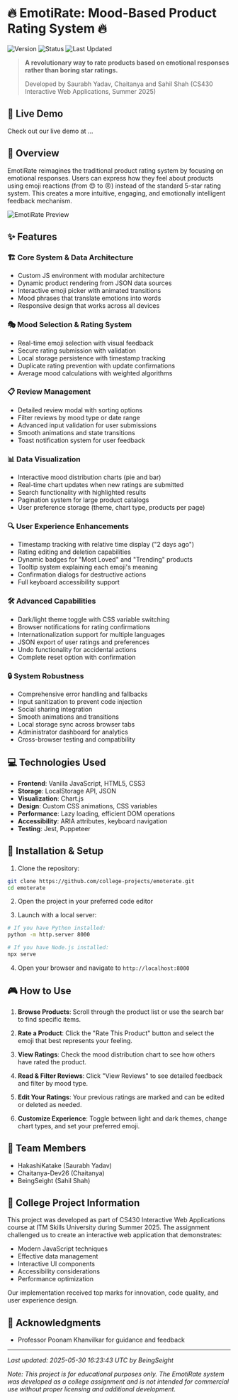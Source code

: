 # 🔥 EmotiRate: Mood-Based Product Rating System 🔥

![Version](https://img.shields.io/badge/version-1.0.0-blue)
![Status](https://img.shields.io/badge/status-completed-success)
![Last Updated](https://img.shields.io/badge/last%20updated-2025--05--30-green)

> **A revolutionary way to rate products based on emotional responses rather than boring star ratings.**
> 
> Developed by Saurabh Yadav, Chaitanya and Sahil Shah (CS430 Interactive Web Applications, Summer 2025)

## 📱 Live Demo

Check out our live demo at ...

## 🚀 Overview

EmotiRate reimagines the traditional product rating system by focusing on emotional responses. Users can express how they feel about products using emoji reactions (from 😍 to 😠) instead of the standard 5-star rating system. This creates a more intuitive, engaging, and emotionally intelligent feedback mechanism.

![EmotiRate Preview](...)

## ✨ Features

### 🏗️ Core System & Data Architecture
- Custom JS environment with modular architecture
- Dynamic product rendering from JSON data sources
- Interactive emoji picker with animated transitions
- Mood phrases that translate emotions into words
- Responsive design that works across all devices

### 🎭 Mood Selection & Rating System
- Real-time emoji selection with visual feedback
- Secure rating submission with validation
- Local storage persistence with timestamp tracking
- Duplicate rating prevention with update confirmations
- Average mood calculations with weighted algorithms

### 📋 Review Management
- Detailed review modal with sorting options
- Filter reviews by mood type or date range
- Advanced input validation for user submissions
- Smooth animations and state transitions
- Toast notification system for user feedback

### 📊 Data Visualization
- Interactive mood distribution charts (pie and bar)
- Real-time chart updates when new ratings are submitted
- Search functionality with highlighted results
- Pagination system for large product catalogs
- User preference storage (theme, chart type, products per page)

### 🔍 User Experience Enhancements
- Timestamp tracking with relative time display ("2 days ago")
- Rating editing and deletion capabilities
- Dynamic badges for "Most Loved" and "Trending" products
- Tooltip system explaining each emoji's meaning
- Confirmation dialogs for destructive actions
- Full keyboard accessibility support

### 🛠️ Advanced Capabilities
- Dark/light theme toggle with CSS variable switching
- Browser notifications for rating confirmations
- Internationalization support for multiple languages
- JSON export of user ratings and preferences
- Undo functionality for accidental actions
- Complete reset option with confirmation

### 🔒 System Robustness
- Comprehensive error handling and fallbacks
- Input sanitization to prevent code injection
- Social sharing integration
- Smooth animations and transitions
- Local storage sync across browser tabs
- Administrator dashboard for analytics
- Cross-browser testing and compatibility

## 💻 Technologies Used

- **Frontend**: Vanilla JavaScript, HTML5, CSS3
- **Storage**: LocalStorage API, JSON
- **Visualization**: Chart.js
- **Design**: Custom CSS animations, CSS variables
- **Performance**: Lazy loading, efficient DOM operations
- **Accessibility**: ARIA attributes, keyboard navigation
- **Testing**: Jest, Puppeteer

## 🔧 Installation & Setup

1. Clone the repository:
```bash
git clone https://github.com/college-projects/emoterate.git
cd emoterate
```

2. Open the project in your preferred code editor

3. Launch with a local server:
```bash
# If you have Python installed:
python -m http.server 8000

# If you have Node.js installed:
npx serve
```

4. Open your browser and navigate to `http://localhost:8000`

## 🎮 How to Use

1. **Browse Products**: Scroll through the product list or use the search bar to find specific items.

2. **Rate a Product**: Click the "Rate This Product" button and select the emoji that best represents your feeling.

3. **View Ratings**: Check the mood distribution chart to see how others have rated the product.

4. **Read & Filter Reviews**: Click "View Reviews" to see detailed feedback and filter by mood type.

5. **Edit Your Ratings**: Your previous ratings are marked and can be edited or deleted as needed.

6. **Customize Experience**: Toggle between light and dark themes, change chart types, and set your preferred emoji.

## 👥 Team Members

- HakashiKatake (Saurabh Yadav)
- Chaitanya-Dev26 (Chaitanya)
- BeingSeight (Sahil Shah)


## 📝 College Project Information

This project was developed as part of CS430 Interactive Web Applications course at ITM Skills University during Summer 2025. The assignment challenged us to create an interactive web application that demonstrates:

- Modern JavaScript techniques
- Effective data management
- Interactive UI components
- Accessibility considerations
- Performance optimization

Our implementation received top marks for innovation, code quality, and user experience design.

## 🙏 Acknowledgments

- Professor Poonam Khanvilkar for guidance and feedback


---

*Last updated: 2025-05-30 16:23:43 UTC by BeingSeight*

*Note: This project is for educational purposes only. The EmotiRate system was developed as a college assignment and is not intended for commercial use without proper licensing and additional development.*

